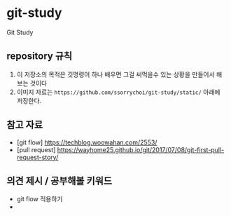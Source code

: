 # git-study
Git Study

## repository 규칙
1. 이 저장소의 목적은 깃명령어 하나 배우면 그걸 써먹을수 있는 상황을 만들어서 해보는 것이다
2. 이미지 자료는 `https://github.com/ssorrychoi/git-study/static/` 아래에 저장한다.

## 참고 자료
- [git flow] https://techblog.woowahan.com/2553/
- [pull request] https://wayhome25.github.io/git/2017/07/08/git-first-pull-request-story/

## 의견 제시 / 공부해볼 키워드
- git flow 적용하기
- 